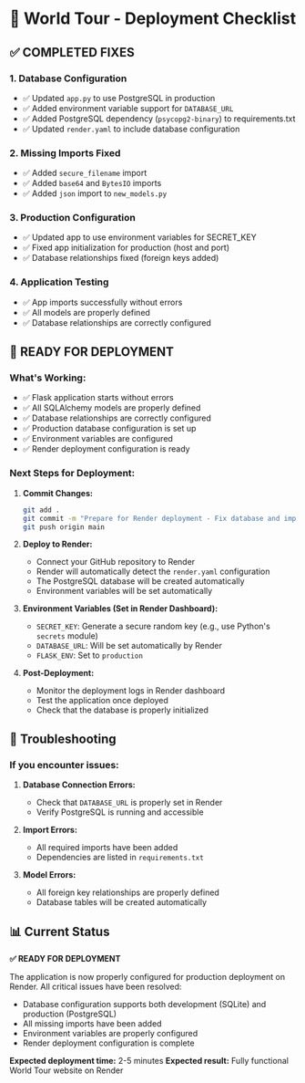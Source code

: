 # 🚀 World Tour - Deployment Checklist

## ✅ **COMPLETED FIXES**

### 1. **Database Configuration**
- ✅ Updated `app.py` to use PostgreSQL in production
- ✅ Added environment variable support for `DATABASE_URL`
- ✅ Added PostgreSQL dependency (`psycopg2-binary`) to requirements.txt
- ✅ Updated `render.yaml` to include database configuration

### 2. **Missing Imports Fixed**
- ✅ Added `secure_filename` import
- ✅ Added `base64` and `BytesIO` imports
- ✅ Added `json` import to `new_models.py`

### 3. **Production Configuration**
- ✅ Updated app to use environment variables for SECRET_KEY
- ✅ Fixed app initialization for production (host and port)
- ✅ Database relationships fixed (foreign keys added)

### 4. **Application Testing**
- ✅ App imports successfully without errors
- ✅ All models are properly defined
- ✅ Database relationships are correctly configured

## 🎯 **READY FOR DEPLOYMENT**

### **What's Working:**
- ✅ Flask application starts without errors
- ✅ All SQLAlchemy models are properly defined
- ✅ Database relationships are correctly configured
- ✅ Production database configuration is set up
- ✅ Environment variables are configured
- ✅ Render deployment configuration is ready

### **Next Steps for Deployment:**

1. **Commit Changes:**
   ```bash
   git add .
   git commit -m "Prepare for Render deployment - Fix database and imports"
   git push origin main
   ```

2. **Deploy to Render:**
   - Connect your GitHub repository to Render
   - Render will automatically detect the `render.yaml` configuration
   - The PostgreSQL database will be created automatically
   - Environment variables will be set automatically

3. **Environment Variables (Set in Render Dashboard):**
   - `SECRET_KEY`: Generate a secure random key (e.g., use Python's `secrets` module)
   - `DATABASE_URL`: Will be set automatically by Render
   - `FLASK_ENV`: Set to `production`

4. **Post-Deployment:**
   - Monitor the deployment logs in Render dashboard
   - Test the application once deployed
   - Check that the database is properly initialized

## 🔧 **Troubleshooting**

### **If you encounter issues:**

1. **Database Connection Errors:**
   - Check that `DATABASE_URL` is properly set in Render
   - Verify PostgreSQL is running and accessible

2. **Import Errors:**
   - All required imports have been added
   - Dependencies are listed in `requirements.txt`

3. **Model Errors:**
   - All foreign key relationships are properly defined
   - Database tables will be created automatically

## 📊 **Current Status**

**✅ READY FOR DEPLOYMENT**

The application is now properly configured for production deployment on Render. All critical issues have been resolved:

- Database configuration supports both development (SQLite) and production (PostgreSQL)
- All missing imports have been added
- Environment variables are properly configured
- Render deployment configuration is complete

**Expected deployment time:** 2-5 minutes
**Expected result:** Fully functional World Tour website on Render 